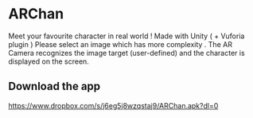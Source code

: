 # ARChan
Meet your favourite character in real world !  Made with Unity ( + Vuforia plugin ) 
Please select an image which has more complexity .
The AR Camera recognizes the image target (user-defined) and the character is displayed on the screen.

## Download the app 

https://www.dropbox.com/s/j6eg5j8wzqstaj9/ARChan.apk?dl=0
